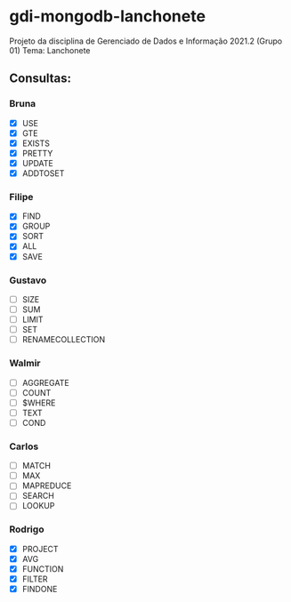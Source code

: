 # gdi-mongodb-lanchonete
Projeto da disciplina de Gerenciado de Dados e Informação 2021.2 (Grupo 01)
Tema: Lanchonete

## Consultas:

### Bruna
- [x] USE
- [x] GTE
- [x] EXISTS
- [x] PRETTY
- [x] UPDATE
- [x] ADDTOSET

### Filipe
- [x] FIND
- [x] GROUP
- [x] SORT
- [x] ALL
- [x] SAVE

### Gustavo
- [ ] SIZE
- [ ] SUM
- [ ] LIMIT
- [ ] SET
- [ ] RENAMECOLLECTION

### Walmir
- [ ] AGGREGATE
- [ ] COUNT
- [ ] $WHERE
- [ ] TEXT
- [ ] COND

### Carlos
- [ ] MATCH
- [ ] MAX
- [ ] MAPREDUCE
- [ ] SEARCH
- [ ] LOOKUP

### Rodrigo
- [x] PROJECT
- [x] AVG
- [x] FUNCTION
- [x] FILTER
- [x] FINDONE